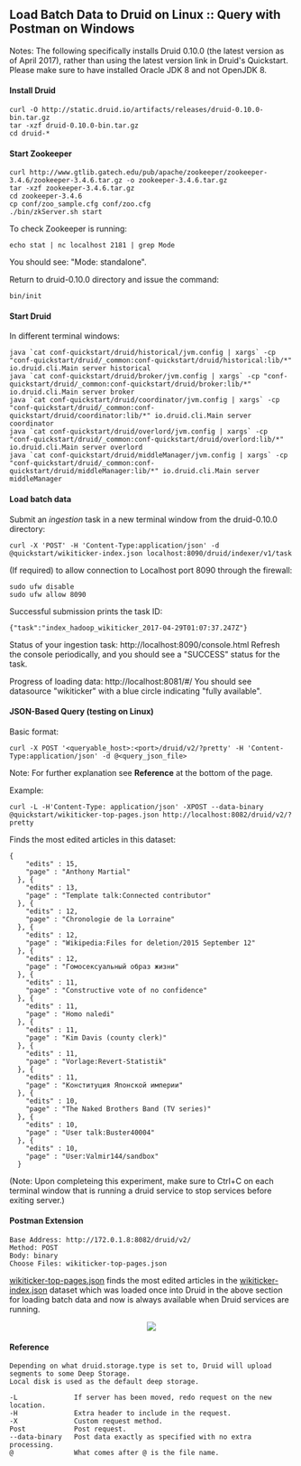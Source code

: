 ## Load Batch Data to Druid on Linux :: Query with Postman on Windows

Notes: The following specifically installs Druid 0.10.0 (the latest version as of April 2017), rather than using the latest version link in Druid's Quickstart. Please make sure to have installed Oracle JDK 8 and not OpenJDK 8.

#### Install Druid

```
curl -O http://static.druid.io/artifacts/releases/druid-0.10.0-bin.tar.gz
tar -xzf druid-0.10.0-bin.tar.gz
cd druid-*
```

#### Start Zookeeper

```
curl http://www.gtlib.gatech.edu/pub/apache/zookeeper/zookeeper-3.4.6/zookeeper-3.4.6.tar.gz -o zookeeper-3.4.6.tar.gz
tar -xzf zookeeper-3.4.6.tar.gz
cd zookeeper-3.4.6
cp conf/zoo_sample.cfg conf/zoo.cfg
./bin/zkServer.sh start
```
[//]: # (Note: You only need to start Zookeeper once in the Linux server and it will always be avaiable.)

To check Zookeeper is running:

```
echo stat | nc localhost 2181 | grep Mode
```
You should see: "Mode: standalone".

Return to druid-0.10.0 directory and issue the command:

```
bin/init
```

#### Start Druid

In different terminal windows:

```
java `cat conf-quickstart/druid/historical/jvm.config | xargs` -cp "conf-quickstart/druid/_common:conf-quickstart/druid/historical:lib/*" io.druid.cli.Main server historical
java `cat conf-quickstart/druid/broker/jvm.config | xargs` -cp "conf-quickstart/druid/_common:conf-quickstart/druid/broker:lib/*" io.druid.cli.Main server broker
java `cat conf-quickstart/druid/coordinator/jvm.config | xargs` -cp "conf-quickstart/druid/_common:conf-quickstart/druid/coordinator:lib/*" io.druid.cli.Main server coordinator
java `cat conf-quickstart/druid/overlord/jvm.config | xargs` -cp "conf-quickstart/druid/_common:conf-quickstart/druid/overlord:lib/*" io.druid.cli.Main server overlord
java `cat conf-quickstart/druid/middleManager/jvm.config | xargs` -cp "conf-quickstart/druid/_common:conf-quickstart/druid/middleManager:lib/*" io.druid.cli.Main server middleManager
```

#### Load batch data

Submit an <i>ingestion</i> task in a new terminal window from the druid-0.10.0 directory:

```
curl -X 'POST' -H 'Content-Type:application/json' -d @quickstart/wikiticker-index.json localhost:8090/druid/indexer/v1/task
```
(If required) to allow connection to Localhost port 8090 through the firewall:

```
sudo ufw disable
sudo ufw allow 8090
```

Successful submission prints the task ID:

```
{"task":"index_hadoop_wikiticker_2017-04-29T01:07:37.247Z"}
```
[//]: # (<div align="center"><img src="https://github.com/minoobeyzavi/Visual-KPI/blob/master/Images/taskID.png"></div>)

Status of your ingestion task: http://localhost:8090/console.html
Refresh the console periodically, and you should see a "SUCCESS" status for the task.

Progress of loading data: http://localhost:8081/#/
You should see datasource "wikiticker" with a blue circle indicating "fully available".

#### JSON-Based Query (testing on Linux)

Basic format:
```
curl -X POST '<queryable_host>:<port>/druid/v2/?pretty' -H 'Content-Type:application/json' -d @<query_json_file>
```
Note: For further explanation see <b>Reference</b> at the bottom of the page.

Example:
```
curl -L -H'Content-Type: application/json' -XPOST --data-binary @quickstart/wikiticker-top-pages.json http://localhost:8082/druid/v2/?pretty
```
Finds the most edited articles in this dataset:
```
{
    "edits" : 15,
    "page" : "Anthony Martial"
  }, {
    "edits" : 13,
    "page" : "Template talk:Connected contributor"
  }, {
    "edits" : 12,
    "page" : "Chronologie de la Lorraine"
  }, {
    "edits" : 12,
    "page" : "Wikipedia:Files for deletion/2015 September 12"
  }, {
    "edits" : 12,
    "page" : "Гомосексуальный образ жизни"
  }, {
    "edits" : 11,
    "page" : "Constructive vote of no confidence"
  }, {
    "edits" : 11,
    "page" : "Homo naledi"
  }, {
    "edits" : 11,
    "page" : "Kim Davis (county clerk)"
  }, {
    "edits" : 11,
    "page" : "Vorlage:Revert-Statistik"
  }, {
    "edits" : 11,
    "page" : "Конституция Японской империи"
  }, {
    "edits" : 10,
    "page" : "The Naked Brothers Band (TV series)"
  }, {
    "edits" : 10,
    "page" : "User talk:Buster40004"
  }, {
    "edits" : 10,
    "page" : "User:Valmir144/sandbox"
  }
  ```
(Note: Upon completeing this experiment, make sure to Ctrl+C on each terminal window that is running a druid service to stop services before exiting server.)

#### Postman Extension

```
Base Address: http://172.0.1.8:8082/druid/v2/
Method: POST
Body: binary
Choose Files: wikiticker-top-pages.json

```
<a href="https://github.com/druid-io/druid/raw/master/examples/quickstart/wikiticker-top-pages.json">wikiticker-top-pages.json</a> finds the most edited articles in the <a href="https://github.com/druid-io/druid/raw/master/examples/quickstart/wikiticker-index.json">wikiticker-index.json</a> dataset which was loaded once into Druid in the above section for loading batch data and now is always available when Druid services are running.

<div align="center"><img src="https://github.com/minoobeyzavi/Visual-KPI/blob/master/Images/postman.png"></img></div>

#### Reference
```
Depending on what druid.storage.type is set to, Druid will upload segments to some Deep Storage.
Local disk is used as the default deep storage.

-L              If server has been moved, redo request on the new location.
-H              Extra header to include in the request.
-X              Custom request method.
Post            Post request.
--data-binary   Post data exactly as specified with no extra processing.
@               What comes after @ is the file name.
```
